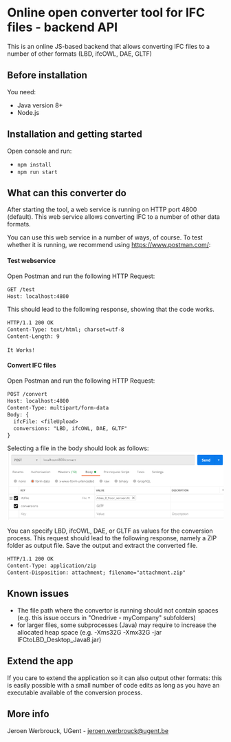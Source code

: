 # Online open converter tool for IFC files - backend API
This is an online JS-based backend that allows converting IFC files to a number of other formats (LBD, ifcOWL, DAE, GLTF)

## Before installation
You need:
- Java version 8+
- Node.js

## Installation and getting started
Open console and run:
- `npm install`
- `npm run start`

## What can this converter do
After starting the tool, a web service is running on HTTP port 4800 (default). This web service allows converting IFC to a number of other data formats.

You can use this web service in a number of ways, of course. To test whether it is running, we recommend using https://www.postman.com/:

#### Test webservice
Open Postman and run the following HTTP Request:

```HTTP
GET /test
Host: localhost:4800
```

This should lead to the following response, showing that the code works.
```HTTP
HTTP/1.1 200 OK
Content-Type: text/html; charset=utf-8
Content-Length: 9

It Works!
```

#### Convert IFC files
Open Postman and run the following HTTP Request:

```HTTP
POST /convert
Host: localhost:4800
Content-Type: multipart/form-data
Body: {
  ifcFile: <fileUpload>
  conversions: "LBD, ifcOWL, DAE, GLTF"
}
```

Selecting a file in the body should look as follows:
![screenshot](img/screenshot.png "Postman selecting file for post request")

You can specify LBD, ifcOWL, DAE, or GLTF as values for the conversion process. This request should lead to the following response, namely a ZIP folder as output file. Save the output and extract the converted file.
```HTTP
HTTP/1.1 200 OK
Content-Type: application/zip
Content-Disposition: attachment; filename="attachment.zip"
```

## Known issues
- The file path where the convertor is running should not contain spaces (e.g. this issue occurs in "Onedrive - myCompany" subfolders)
- for larger files, some subprocesses (Java) may require to increase the allocated heap space (e.g. -Xms32G -Xmx32G -jar IFCtoLBD_Desktop_Java8.jar)

## Extend the app
If you care to extend the application so it can also output other formats: this is easily possible with a small number of code edits as long as you have an executable available of the conversion process.

## More info
Jeroen Werbrouck, UGent - jeroen.werbrouck@ugent.be

